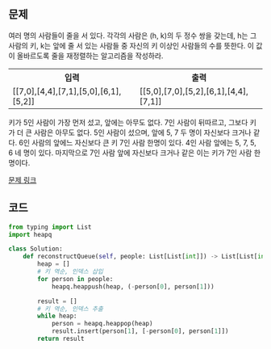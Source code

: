 ## 문제

여러 명의 사람들이 줄을 서 있다. 각각의 사람은 (h, k)의 두 정수 쌍을 갖는데, h는 그 사람의 키, k는 앞에 줄 서 있는 사람들 중 자신의 키 이상인 사람들의 수를 뜻한다. 이 값이 올바르도록 줄을 재정렬하는 알고리즘을 작성하라. 

 <table>
	<th>입력</th>
	<th>출력</th>
	<tr><!-- 첫번째 줄 시작 -->
	    <td>[[7,0],[4,4],[7,1],[5,0],[6,1],[5,2]]</td>
	    <td>[[5,0],[7,0],[5,2],[6,1],[4,4],[7,1]]</td>
	</tr><!-- 첫번째 줄 끝 -->
    </table>

키가 5인 사람이 가장 먼저 섰고, 앞에는 아무도 없다. 7인 사람이 뒤따르고, 그보다 키가 더 큰 사람은 아무도 없다. 5인 사람이 섰으며, 앞에 5, 7 두 명이 자신보다 크거나 같다. 6인 사람의 앞에느 자신보다 큰 키 7인 사람 한명이 있다. 4인 사람 앞에는 5, 7, 5, 6 네 명이 있다. 마지막으로 7인 사람 앞에 자신보다 크거나 같은 이는 키가 7인 사람 한 명이다.

<a href="https://leetcode.com/problems/queue-reconstruction-by-height/" target="_blank">문제 링크</a>

## 코드

```python
from typing import List
import heapq

class Solution:
    def reconstructQueue(self, people: List[List[int]]) -> List[List[int]]:
        heap = []
        # 키 역순, 인덱스 삽입
        for person in people:
            heapq.heappush(heap, (-person[0], person[1]))

        result = []
        # 키 역순, 인덱스 추출
        while heap:
            person = heapq.heappop(heap)
            result.insert(person[1], [-person[0], person[1]])
        return result
```

